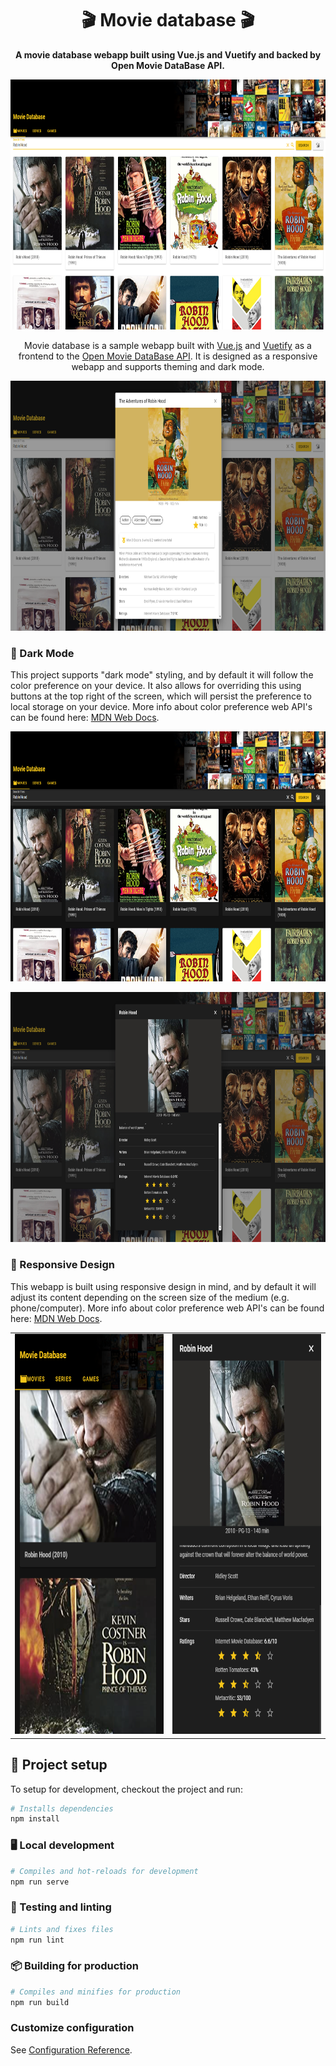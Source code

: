 <div style="text-align: center;">
  <h1>🎬 Movie database 🎬</h1>
  <strong>A movie database webapp built using Vue.js and Vuetify and backed by Open Movie DataBase API.</strong><br/>
  <p>
    <img src="./public/images/movies-light.png" width="800" height="400" alt="Movie database light theme" />
  </p>
  <p>
  Movie database is a sample webapp built with <a href="https://vuejs.org/">Vue.js</a> and <a href="https://vuetifyjs.com/">Vuetify</a> as a frontend to the <a href="https://omdbapi.com/">Open Movie DataBase API</a>. It is designed as a responsive webapp and supports theming and dark mode.
  </p>
  <p>
    <img src="./public/images/movies-details-light.png" width="800" height="400" alt="Movie details light theme" />
  </p>
</div>

### 🌙 Dark Mode

This project supports "dark mode" styling, and by default it will follow the color preference on your device. It also allows for overriding this using buttons at the top right of the screen, which will persist the preference to local storage on your device. More info about color preference web API's can be found here: [MDN Web Docs](https://developer.mozilla.org/en-US/docs/Web/CSS/@media/prefers-color-scheme).
<div style="text-align: center">
  <p>
    <img src="./public/images/movies-dark.png" width="800" height="400" alt="Movie database dark theme" />
  </p>
  <p>
    <img src="./public/images/movies-details-dark.png" width="800" height="400" alt="Movie details dark theme" />
  </p>
</div>

### 📱 Responsive Design

This webapp is built using responsive design in mind, and by default it will adjust its content depending on the screen size of the medium (e.g. phone/computer). More info about color preference web API's can be found here: [MDN Web Docs](https://developer.mozilla.org/en-US/docs/Learn/CSS/CSS_layout/Responsive_Design).
<div style="text-align: center;">
  <table style="border: 0px;">
    <tr>
      <td><img src="./public/images/movies-dark-responsive.png" width="360" height="640" alt="Movie database mobile screen size" /></td>
      <td><img src="./public/images/movies-details-dark-responsive.png" width="360" height="640" alt="Movie database mobile screen size" /></td>
    </tr>
  </table>
</div>

## 📖 Project setup
To setup for development, checkout the project and run:
```sh
# Installs dependencies
npm install
```

### 🖥️ Local development
```sh
# Compiles and hot-reloads for development
npm run serve
```

### 🧪 Testing and linting
```sh
# Lints and fixes files
npm run lint
```

### 📦 Building for production
```sh
# Compiles and minifies for production
npm run build
```

### Customize configuration
See [Configuration Reference](https://cli.vuejs.org/config/).
